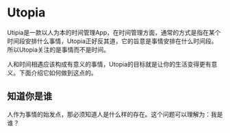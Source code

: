 # Utopia
Utipia是一款以人为本的时间管理App，在时间管理方面，通常的方式是指在某个时间段安排什么事情，Utopia正好反其道，它的旨意是事情安排在什么时间段。所以Utopia关注的是事情而不是时间。  

人和时间相遇应该构成有意义的事情，Utopia的目标就是让你的生活变得更有意义。下面介绍它如何做到这点的。

## 知道你是谁
人作为事情的始发点，那必须知道人是什么样的存在。这个问题可以理解为：我是谁？
